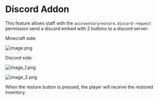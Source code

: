 # Discord Addon

This feature allows staff with the `axinventoryrestore.discord-request` permission send a discord embed with 2 buttons to a discord server:

<p>Minecraft side:</p>

![image.png](image.png)

<p>Discord side:</p>

![image_1.png](image_1.png)

![image_2.png](image_2.png)

When the restore button is pressed, the player will receive the restored inventory.